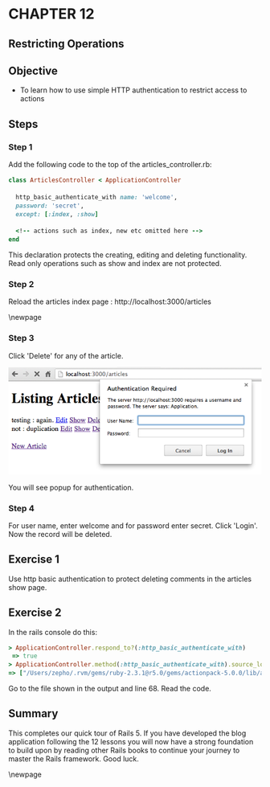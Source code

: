 CHAPTER 12
=============
Restricting Operations
------------------------------


## Objective ##

- To learn how to use simple HTTP authentication to restrict access to actions

## Steps ##

### Step 1 ###

Add the following code to the top of the articles_controller.rb:

```ruby
class ArticlesController < ApplicationController
  
  http_basic_authenticate_with name: 'welcome', 
  password: 'secret', 
  except: [:index, :show]

  <!-- actions such as index, new etc omitted here -->
end
```

This declaration protects the creating, editing and deleting functionality. Read only operations such as show and index are not protected.

### Step 2 ###

Reload the articles index page : http://localhost:3000/articles 

\newpage

### Step 3 ###

Click 'Delete' for any of the article. 

![URL Error](./figures/http_basic_auth.png)

You will see popup for authentication.

### Step 4 ###

For user name, enter welcome and for password enter secret. Click 'Login'. Now the record will be deleted.

## Exercise 1 ##

Use http basic authentication to protect deleting comments in the articles show page.

## Exercise 2 ##

In the rails console do this:

```ruby
> ApplicationController.respond_to?(:http_basic_authenticate_with)
 => true 
> ApplicationController.method(:http_basic_authenticate_with).source_location
=> ["/Users/zepho/.rvm/gems/ruby-2.3.1@r5.0/gems/actionpack-5.0.0/lib/action_controller/metal/http_authentication.rb", 69]
```

Go to the file shown in the output and line 68. Read the code.

## Summary ##

This completes our quick tour of Rails 5. If you have developed the blog application following the 12 lessons you will now have a strong foundation to build upon by reading other Rails books to continue your journey to master the Rails framework. Good luck.

\newpage
